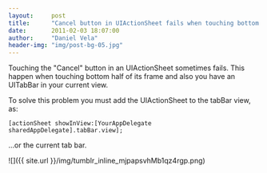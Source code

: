 ```yaml
---
layout:     post
title:      "Cancel button in UIActionSheet fails when touching bottom half of its frame"
date:       2011-02-03 18:07:00
author:     "Daniel Vela"
header-img: "img/post-bg-05.jpg"
---
```


Touching the "Cancel" button in an UIActionSheet sometimes fails. This happen when touching bottom half of its frame and also you have an UITabBar in your current view.  

To solve this problem you must add the UIActionSheet to the tabBar view, as:  

	[actionSheet showInView:[YourAppDelegate sharedAppDelegate].tabBar.view];  

...or the current tab bar.  

![]({{ site.url }}/img/tumblr_inline_mjpapsvhMb1qz4rgp.png)
